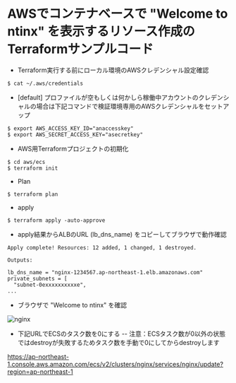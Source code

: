# AWSでコンテナベースで "Welcome to ntinx" を表示するリソース作成のTerraformサンプルコード

- Terraform実行する前にローカル環境のAWSクレデンシャル設定確認

```
$ cat ~/.aws/credentials
```

- [default] プロファイルが空もしくは何かしら稼働中アカウントのクレデンシャルの場合は下記コマンドで検証環境専用のAWSクレデンシャルをセットアップ

```
$ export AWS_ACCESS_KEY_ID="anaccesskey"
$ export AWS_SECRET_ACCESS_KEY="asecretkey"
```

- AWS用Terraformプロジェクトの初期化

```
$ cd aws/ecs
$ terraform init
```

- Plan

```
$ terraform plan
```

- apply

```
$ terraform apply -auto-approve
```

- apply結果からALBのURL (lb_dns_name) をコピーしてブラウザで動作確認

```
Apply complete! Resources: 12 added, 1 changed, 1 destroyed.

Outputs:

lb_dns_name = "nginx-1234567.ap-northeast-1.elb.amazonaws.com"
private_subnets = [
  "subnet-0exxxxxxxxxxe",
...
```

- ブラウザで "Welcome to ntinx" を確認

![nginx](https://user-images.githubusercontent.com/47206868/226575203-79276de9-1dba-41f4-bbbb-8e0b37c6f16e.png)


- 下記URLでECSのタスク数を0にする
-- 注意：ECSタスク数が0以外の状態ではdestroyが失敗するためタスク数を手動で0にしてからdestroyします

https://ap-northeast-1.console.aws.amazon.com/ecs/v2/clusters/nginx/services/nginx/update?region=ap-northeast-1
